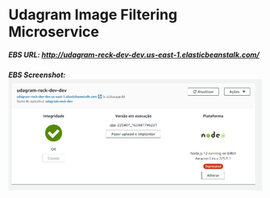 # Udagram Image Filtering Microservice

##### EBS URL: http://udagram-reck-dev-dev.us-east-1.elasticbeanstalk.com/
##### EBS Screenshot: ![](deployment_screenshots/EBS%20Deployment.png)
